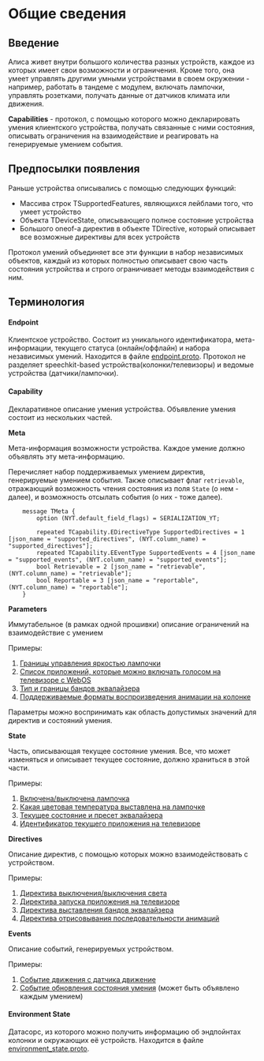 # Общие сведения

## Введение

Алиса живет внутри большого количества разных устройств, каждое из которых имеет свои возможности и ограничения. 
Кроме того, она умеет управлять другими умными устройствами в своем окружении - например, работать в тандеме с модулем, включать лампочки,
управлять розетками, получать данные от датчиков климата или движения. 

**Capabilities** - протокол, с помощью которого можно декларировать умения клиентского устройства, получать связанные с 
ними состояния, описывать ограничения на взаимодействие и реагировать на генерируемые умением события.     

## Предпосылки появления
Раньше устройства описывались с помощью следующих функций:
- Массива строк TSupportedFeatures, являющихся лейблами того, что умеет устройство
- Объекта TDeviceState, описывающего полное состояние устройства
- Большого oneof-а директив в объекте TDirective, который описывает все возможные директивы для всех устройств

Протокол умений объединяет все эти функции в набор независимых объектов, каждый из которых полностью описывает
свою часть состояния устройства и строго ограничивает методы взаимодействия с ним. 

## Терминология 

#### Endpoint

Клиентское устройство. Состоит из уникального идентификатора, мета-информации, текущего статуса (онлайн/оффлайн) и набора независимых умений. 
Находится в файле [endpoint.proto](https://a.yandex-team.ru/arc_vcs/alice/protos/endpoint/endpoint.proto). 
Протокол не разделяет speechkit-based устройства(колонки/телевизоры) и ведомые устройства (датчики/лампочки).   

#### Capability

Декларативное описание умения устройства. Объявление умения состоит из нескольких частей. 

**Meta**

Мета-информация возможности устройства. Каждое умение должно объявлять эту мета-информацию.   

Перечисляет набор поддерживаемых умением директив, генерируемые умением события. Также описывает флаг `retrievable`, 
отражающий возможность чтения состояния из поля `State` (о нем - далее), и возможность отсылать события (о них - тоже далее). 
```
    message TMeta {
        option (NYT.default_field_flags) = SERIALIZATION_YT;

        repeated TCapability.EDirectiveType SupportedDirectives = 1 [json_name = "supported_directives", (NYT.column_name) = "supported_directives"];
        repeated TCapability.EEventType SupportedEvents = 4 [json_name = "supported_events", (NYT.column_name) = "supported_events"];
        bool Retrievable = 2 [json_name = "retrievable", (NYT.column_name) = "retrievable"];
        bool Reportable = 3 [json_name = "reportable", (NYT.column_name) = "reportable"];
    }
```

**Parameters**

Иммутабельное (в рамках одной прошивки) описание ограничений на взаимодействие с умением

Примеры: 
1. [Границы управления яркостью лампочки](https://a.yandex-team.ru/arc/trunk/arcadia/alice/protos/endpoint/capability.proto?rev=r9570516#L582)
2. [Список приложений, которые можно включать голосом на телевизоре с WebOS](https://a.yandex-team.ru/arc/trunk/arcadia/alice/protos/endpoint/capability.proto?rev=r9570516#L766)
3. [Тип и границы бандов эквалайзера](https://a.yandex-team.ru/arc/trunk/arcadia/alice/protos/endpoint/capability.proto?rev=r9570516#L845)
4. [Поддерживаемые форматы воспроизведения анимации на колонке](https://a.yandex-team.ru/arc/trunk/arcadia/alice/protos/endpoint/capability.proto?rev=r9570516#L937) 

Параметры можно воспринимать как область допустимых значений для директив и состояний умения. 

**State**

Часть, описывающая текущее состояние умения. Все, что может изменяться и описывает текущее состояние,
должно храниться в этой части.

Примеры:  
1. [Включена/выключена лампочка](https://a.yandex-team.ru/arc/trunk/arcadia/alice/protos/endpoint/capability.proto?rev=r9570516#L191)
2. [Какая цветовая температура выставлена на лампочке](https://a.yandex-team.ru/arc/trunk/arcadia/alice/protos/endpoint/capability.proto?rev=r9570516#L702)
3. [Текущее состояние и пресет эквалайзера](https://a.yandex-team.ru/arc/trunk/arcadia/alice/protos/endpoint/capability.proto?rev=r9570516#L886)
4. [Идентификатор текущего приложения на телевизоре](https://a.yandex-team.ru/arc/trunk/arcadia/alice/protos/endpoint/capability.proto?rev=r9570516#L754)

**Directives**

Описание директив, с помощью которых можно взаимодействовать с устройством. 

Примеры:  
1. [Директива выключения/выключения света](https://a.yandex-team.ru/arc/trunk/arcadia/alice/protos/endpoint/capability.proto?rev=r9570516#L195)
2. [Директива запуска приложения на телевизоре](https://a.yandex-team.ru/arc/trunk/arcadia/alice/protos/endpoint/capability.proto?rev=r9570516#L770)
3. [Директива выставления бандов эквалайзера](https://a.yandex-team.ru/arc/trunk/arcadia/alice/protos/endpoint/capability.proto?rev=r9570516#L904)
4. [Директива отрисовывания последовательности анимаций](https://a.yandex-team.ru/arc/trunk/arcadia/alice/protos/endpoint/capability.proto?rev=r9570516#L950)

**Events**

Описание событий, генерируемых устройством.

Примеры:  
1. [Событие движения с датчика движение](https://a.yandex-team.ru/arc/trunk/arcadia/alice/protos/endpoint/capability.proto?rev=r9570516#L1030)
2. [Событие обновления состояния умения](https://a.yandex-team.ru/arc/trunk/arcadia/alice/protos/endpoint/capability.proto?rev=r9570516#L735) (может быть объявлено каждым умением)

#### Environment State
Датасорс, из которого можно получить информацию об эндпойнтах колонки и окружающих её устройств. 
Находится в файле [environment_state.proto](https://a.yandex-team.ru/arc/trunk/arcadia/alice/megamind/protos/common/environment_state.proto?rev=r9137404#L64).
